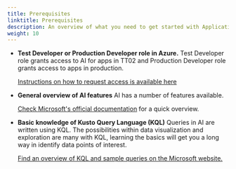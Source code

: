 ```yaml
---
title: Prerequisites
linktitle: Prerequisites
description: An overview of what you need to get started with Application Insights for Altinn Apps.
weight: 10
---
```


- **Test Developer or Production Developer role in Azure.**
    Test Developer role grants access to AI for apps in TT02 and Production Developer role grants access to apps in production.

    [Instructions on how to request access is available here](/app/guides/access-management/apps/#tilgang-til-logger-og-hemmeligheter)

- **General overview of AI features**
    AI has a number of features available.

    [Check Microsoft's official documentation](https://learn.microsoft.com/en-us/azure/azure-monitor/app/app-insights-overview?tabs=net)
    for a quick overview.

- **Basic knowledge of Kusto Query Language (KQL)**
    Queries in AI are written using KQL. The possibilities within data visualization and exploration are many with KQL,
    learning the basics will get you a long way in identify data points of interest.

    [Find an overview of KQL and sample queries on the Microsoft website.](https://learn.microsoft.com/en-us/azure/data-explorer/kusto/query/)
